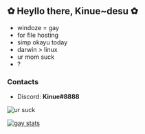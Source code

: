 ## ✿ Heyllo there, Kinue~desu ✿
- windoze = gay
- for file hosting
- simp okayu today
- darwin > linux
- ur mom suck
- ?

### Contacts
- Discord: **Kinue#8888**

![ur suck](https://i.imgur.com/iOhSqD4.png)

[![gay stats](https://github-readme-stats.vercel.app/api?username=kinue72&show_icons=true&theme=dracula)](https://github.com/anuraghazra/github-readme-stats)
